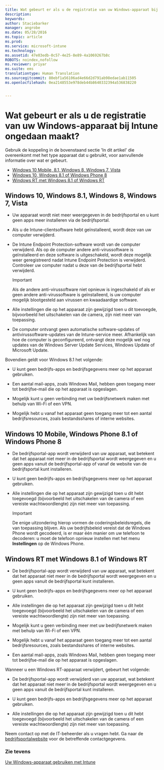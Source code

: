 ```yaml
---
title: Wat gebeurt er als u de registratie van uw Windows-apparaat bij Intune ongedaan maakt? | Microsoft Intune
description: 
keywords: 
author: Staciebarker
manager: angrobe
ms.date: 05/28/2016
ms.topic: article
ms.prod: 
ms.service: microsoft-intune
ms.technology: 
ms.assetid: 47e03edb-0c57-4e25-8e89-4a1069267b8c
ROBOTS: noindex,nofollow
ms.reviewer: priyar
ms.suite: ems
translationtype: Human Translation
ms.sourcegitcommit: 80ebf1a56106ad4e66d2d791ab98edae1ab11505
ms.openlocfilehash: 0ea2148553e978deb44b8640332394a536838220


---
```



# Wat gebeurt er als u de registratie van uw Windows-apparaat bij Intune ongedaan maakt?

Gebruik de koppeling in de bovenstaand sectie 'In dit artikel' die overeenkomt met het type apparaat dat u gebruikt, voor aanvullende informatie over wat er gebeurt.

- [Windows 10 Mobile, 8.1, Windows 8, Windows 7, Vista](#windows-10-mobile--8-1,-windows-8,-windows-7,-vista)
- [Windows 10, Windows 8.1 of Windows Phone 8](#windows-10--windows-8-1-or-windows-phone-8)
- [Windows RT met Windows 8.1 of Windows RT](#windows-rt-running-windows-8-1-or-windows-rt)


## Windows 10, Windows 8.1, Windows 8, Windows 7, Vista

-   Uw apparaat wordt niet meer weergegeven in de bedrijfsportal en u kunt geen apps meer installeren via de bedrijfsportal.

-   Als u de Intune-clientsoftware hebt geïnstalleerd, wordt deze van uw computer verwijderd.

-   De Intune Endpoint Protection-software wordt van de computer verwijderd. Als op de computer andere anti-virussoftware is geïnstalleerd en deze software is uitgeschakeld, wordt deze mogelijk weer geregistreerd nadat Intune Endpoint Protection is verwijderd. Controleer uw computer nadat u deze van de bedrijfsportal hebt verwijderd.

    > [!IMPORTANT]
    > Als de andere anti-virussoftware niet opnieuw is ingeschakeld of als er geen andere anti-virussoftware is geïnstalleerd, is uw computer mogelijk blootgesteld aan virussen en kwaadaardige software.

-   Alle instellingen die op het apparaat zijn gewijzigd toen u dit toevoegde, bijvoorbeeld het uitschakelen van de camera, zijn niet meer van toepassing.

-   De computer ontvangt geen automatische software-updates of antivirussoftware-updates van de Intune-service meer. Afhankelijk van hoe de computer is geconfigureerd, ontvangt deze mogelijk wel nog updates van de Windows Server Update Services, Windows Update of Microsoft Update.

Bovendien geldt voor Windows 8.1 het volgende:

-   U kunt geen bedrijfs-apps en bedrijfsgegevens meer op het apparaat gebruiken.

-   Een aantal mail-apps, zoals Windows Mail, hebben geen toegang meer tot bedrijfse-mail die op het apparaat is opgeslagen.

-   Mogelijk kunt u geen verbinding met uw bedrijfsnetwerk maken met behulp van Wi-Fi of een VPN.

-   Mogelijk hebt u vanaf het apparaat geen toegang meer tot een aantal bedrijfsresources, zoals bestandsshares of interne websites.

## Windows 10 Mobile, Windows Phone 8.1 of Windows Phone 8

-   De bedrijfsportal-app wordt verwijderd van uw apparaat, wat betekent dat het apparaat niet meer in de bedrijfsportal wordt weergegeven en u geen apps vanuit de bedrijfsportal-app of vanaf de website van de bedrijfsportal kunt installeren.

-   U kunt geen bedrijfs-apps en bedrijfsgegevens meer op het apparaat gebruiken.

-   Alle instellingen die op het apparaat zijn gewijzigd toen u dit hebt toegevoegd (bijvoorbeeld het uitschakelen van de camera of een vereiste wachtwoordlengte) zijn niet meer van toepassing.

    > [!IMPORTANT]
    > De enige uitzondering hierop vormen de coderingsbeleidsregels, die van toepassing blijven. Als uw bedrijfsbeleid vereist dat de Windows Phone wordt gecodeerd, is er maar één manier om uw telefoon te decoderen: u moet de telefoon opnieuw instellen met het menu **Instellingen** op de Windows Phone.

## Windows RT met Windows 8.1 of Windows RT

-   De bedrijfsportal-app wordt verwijderd van uw apparaat, wat betekent dat het apparaat niet meer in de bedrijfsportal wordt weergegeven en u geen apps vanuit de bedrijfsportal kunt installeren.

-   U kunt geen bedrijfs-apps en bedrijfsgegevens meer op het apparaat gebruiken.

-   Alle instellingen die op het apparaat zijn gewijzigd toen u dit hebt toegevoegd (bijvoorbeeld het uitschakelen van de camera of een vereiste wachtwoordlengte) zijn niet meer van toepassing.

-   Mogelijk kunt u geen verbinding meer met uw bedrijfsnetwerk maken met behulp van Wi-Fi of een VPN.

-   Mogelijk hebt u vanaf het apparaat geen toegang meer tot een aantal bedrijfsresources, zoals bestandsshares of interne websites.

-   Een aantal mail-apps, zoals Windows Mail, hebben geen toegang meer tot bedrijfse-mail die op het apparaat is opgeslagen.

Wanneer u een Windows RT-apparaat verwijdert, gebeurt het volgende:

-   De bedrijfsportal-app wordt verwijderd van uw apparaat, wat betekent dat het apparaat niet meer in de bedrijfsportal wordt weergegeven en u geen apps vanuit de bedrijfsportal kunt installeren.

-   U kunt geen bedrijfs-apps en bedrijfsgegevens meer op het apparaat gebruiken.

-   Alle instellingen die op het apparaat zijn gewijzigd toen u dit hebt toegevoegd (bijvoorbeeld het uitschakelen van de camera of een vereiste wachtwoordlengte) zijn niet meer van toepassing.

Neem contact op met de IT-beheerder als u vragen hebt. Ga naar de [bedrijfsportalwebsite](http://portal.manage.microsoft.com) voor de betreffende contactgegevens.

### Zie tevens
[Uw Windows-apparaat gebruiken met Intune](using-your-windows-device-with-intune.md)



<!--HONumber=Aug16_HO1-->


